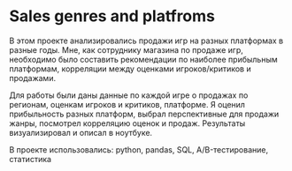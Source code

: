 # Sales genres and platfroms
В этом проекте анализировались продажи игр на разных платформах в разные годы. 
Мне, как сотруднику магазина по продаже игр, необходимо было составить рекомендации по наиболее прибыльным платформам, корреляции между оценками игроков/критиков и продажами.

Для работы были даны данные по каждой игре о продажах по регионам, оценкам игроков и критиков, платформе. Я оценил прибыльность разных платформ, выбрал перспективные для продажи жанры, посмотрел корреляцию оценок и продаж.
Результаты визуализировал и описал в ноутбуке.

В проекте использовались: python, pandas, SQL, A/B-тестирование, статистика